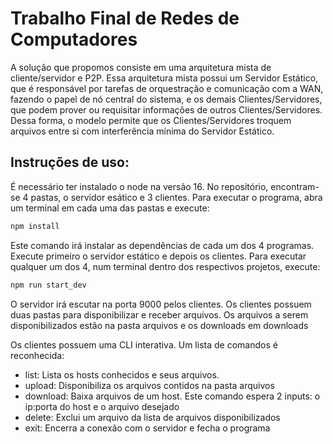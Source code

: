 # Trabalho Final de Redes de Computadores

A solução que propomos consiste em uma arquitetura mista de cliente/servidor e P2P. Essa arquitetura mista possui um Servidor Estático, que é responsável por tarefas de orquestração e comunicação com a WAN, fazendo o papel de nó central do sistema, e os demais Clientes/Servidores, que podem prover ou requisitar informações de outros Clientes/Servidores. Dessa forma, o modelo permite que os Clientes/Servidores troquem arquivos entre si com interferência mínima do Servidor Estático.

## Instruções de uso:

É necessário ter instalado o node na versão 16. No repositório, encontram-se 4 pastas, o servidor esático e 3 clientes. Para executar o programa, abra um terminal em cada uma das pastas e execute:

``` bash
npm install
```
Este comando irá instalar as dependências de cada um dos 4 programas. Execute primeiro o servidor estático e depois os clientes. Para executar qualquer um dos 4, num terminal dentro dos respectivos projetos, execute:

``` bash
npm run start_dev
```

O servidor irá escutar na porta 9000 pelos clientes. Os clientes possuem duas pastas para disponibilizar e receber arquivos. Os arquivos a serem disponibilizados estão na pasta arquivos e os downloads em downloads

Os clientes possuem uma CLI interativa. Um lista de comandos é reconhecida:

- list: Lista os hosts conhecidos e seus arquivos.
- upload: Disponibiliza os arquivos contidos na pasta arquivos
- download: Baixa arquivos de um host. Este comando espera 2 inputs: o ip:porta do host e o arquivo desejado
- delete: Exclui um arquivo da lista de arquivos disponibilizados
- exit: Encerra a conexão com o servidor e fecha o programa
